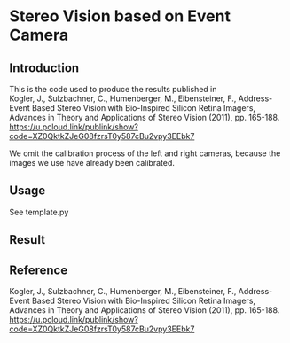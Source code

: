 # Stereo Vision based on Event Camera

## Introduction
This is the code used to produce the results published in <br/>
Kogler, J., Sulzbachner, C., Humenberger, M., Eibensteiner, F.,
Address-Event Based Stereo Vision with Bio-Inspired Silicon Retina Imagers,
Advances in Theory and Applications of Stereo Vision (2011), pp. 165-188. 
https://u.pcloud.link/publink/show?code=XZ0QktkZJeG08fzrsT0y587cBu2vpy3EEbk7

We omit the calibration process of the left and right cameras, because the images we use have already been calibrated.

## Usage
See template.py

## Result

## Reference
Kogler, J., Sulzbachner, C., Humenberger, M., Eibensteiner, F.,
Address-Event Based Stereo Vision with Bio-Inspired Silicon Retina Imagers,
Advances in Theory and Applications of Stereo Vision (2011), pp. 165-188. 
https://u.pcloud.link/publink/show?code=XZ0QktkZJeG08fzrsT0y587cBu2vpy3EEbk7